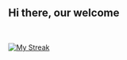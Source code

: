 <h2> Hi there, our welcome</h2>
<br />

[![My Streak](https://streak-stats.demolab.com?user=MeLoseAgain&theme=tokyonight&hide_border=true)](https://git.io/streak-stats)
